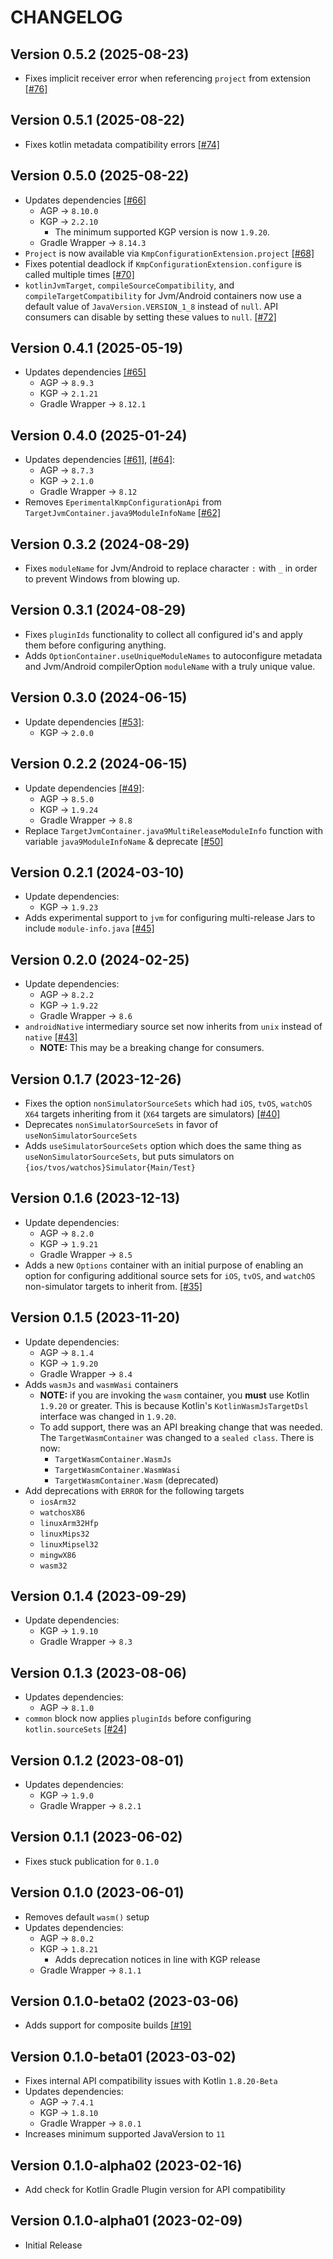 # CHANGELOG

## Version 0.5.2 (2025-08-23)
 - Fixes implicit receiver error when referencing `project` from extension [[#76]][76]

## Version 0.5.1 (2025-08-22)
 - Fixes kotlin metadata compatibility errors [[#74]][74]

## Version 0.5.0 (2025-08-22)
 - Updates dependencies [[#66]][66]
     - AGP -> `8.10.0`
     - KGP -> `2.2.10`
         - The minimum supported KGP version is now `1.9.20`.
     - Gradle Wrapper -> `8.14.3`
 - `Project` is now available via `KmpConfigurationExtension.project` [[#68]][68]
 - Fixes potential deadlock if `KmpConfigurationExtension.configure` is called multiple times [[#70]][70]
 - `kotlinJvmTarget`, `compileSourceCompatibility`, and `compileTargetCompatibility` for Jvm/Android 
   containers now use a default value of `JavaVersion.VERSION_1_8` instead of `null`. API consumers
   can disable by setting these values to `null`. [[#72]][72]

## Version 0.4.1 (2025-05-19)
 - Updates dependencies [[#65]][65]
     - AGP -> `8.9.3`
     - KGP -> `2.1.21`
     - Gradle Wrapper -> `8.12.1`

## Version 0.4.0 (2025-01-24)
 - Updates dependencies [[#61]][61], [[#64]][64]:
     - AGP -> `8.7.3`
     - KGP -> `2.1.0`
     - Gradle Wrapper -> `8.12`
 - Removes `EperimentalKmpConfigurationApi` from `TargetJvmContainer.java9ModuleInfoName` [[#62]][62]

## Version 0.3.2 (2024-08-29)
 - Fixes `moduleName` for Jvm/Android to replace character `:` with `_`
   in order to prevent Windows from blowing up.

## Version 0.3.1 (2024-08-29)
 - Fixes `pluginIds` functionality to collect all configured id's and
   apply them before configuring anything.
 - Adds `OptionContainer.useUniqueModuleNames` to autoconfigure metadata
   and Jvm/Android compilerOption `moduleName` with a truly unique value.

## Version 0.3.0 (2024-06-15)
 - Update dependencies [[#53]][53]:
     - KGP -> `2.0.0`

## Version 0.2.2 (2024-06-15)
 - Update dependencies [[#49]][49]:
     - AGP -> `8.5.0`
     - KGP -> `1.9.24`
     - Gradle Wrapper -> `8.8`
 - Replace `TargetJvmContainer.java9MultiReleaseModuleInfo` function with
   variable `java9ModuleInfoName` & deprecate [[#50]][50]

## Version 0.2.1 (2024-03-10)
 - Update dependencies:
     - KGP -> `1.9.23`
 - Adds experimental support to `jvm` for configuring
   multi-release Jars to include `module-info.java` [[#45]][45]

## Version 0.2.0 (2024-02-25)
 - Update dependencies:
     - AGP -> `8.2.2`
     - KGP -> `1.9.22`
     - Gradle Wrapper -> `8.6`
 - `androidNative` intermediary source set now inherits from `unix` instead of 
   `native` [[#43]][43]
     - **NOTE:** This may be a breaking change for consumers.

## Version 0.1.7 (2023-12-26)
 - Fixes the option `nonSimulatorSourceSets` which had `iOS`, `tvOS`, `watchOS`
   `X64` targets inheriting from it (`X64` targets are simulators) [[#40]][40]
 - Deprecates `nonSimulatorSourceSets` in favor of `useNonSimulatorSourceSets`
 - Adds `useSimulatorSourceSets` option which does the same thing as 
   `useNonSimulatorSourceSets`, but puts simulators on `{ios/tvos/watchos}Simulator{Main/Test}`

## Version 0.1.6 (2023-12-13)
 - Update dependencies:
     - AGP -> `8.2.0`
     - KGP -> `1.9.21`
     - Gradle Wrapper -> `8.5`
 - Adds a new `Options` container with an initial purpose of enabling an 
   option for configuring additional source sets for `iOS`, `tvOS`, and 
   `watchOS` non-simulator targets to inherit from. [[#35]][35]

## Version 0.1.5 (2023-11-20)
 - Update dependencies:
     - AGP -> `8.1.4`
     - KGP -> `1.9.20`
     - Gradle Wrapper -> `8.4`
 - Adds `wasmJs` and `wasmWasi` containers
     - **NOTE:** if you are invoking the `wasm` container, 
       you **must** use Kotlin `1.9.20` or greater. This is because
       Kotlin's `KotlinWasmJsTargetDsl` interface was changed in `1.9.20`. 
     - To add support, there was an API breaking change
       that was needed. The `TargetWasmContainer` was changed
       to a `sealed class`. There is now:
         - `TargetWasmContainer.WasmJs`
         - `TargetWasmContainer.WasmWasi`
         - `TargetWasmContainer.Wasm` (deprecated)
 - Add deprecations with `ERROR` for the following targets
     - `iosArm32`
     - `watchosX86`
     - `linuxArm32Hfp`
     - `linuxMips32`
     - `linuxMipsel32`
     - `mingwX86`
     - `wasm32`

## Version 0.1.4 (2023-09-29)
 - Update dependencies:
     - KGP -> `1.9.10`
     - Gradle Wrapper -> `8.3`

## Version 0.1.3 (2023-08-06)
 - Updates dependencies:
     - AGP -> `8.1.0`
 - `common` block now applies `pluginIds` before configuring 
   `kotlin.sourceSets` [[#24]][24]

## Version 0.1.2 (2023-08-01)
 - Updates dependencies:
     - KGP -> `1.9.0`
     - Gradle Wrapper -> `8.2.1`

## Version 0.1.1 (2023-06-02)
 - Fixes stuck publication for `0.1.0`

## Version 0.1.0 (2023-06-01)
 - Removes default `wasm()` setup
 - Updates dependencies:
     - AGP -> `8.0.2`
     - KGP -> `1.8.21`
         - Adds deprecation notices in line with KGP release
     - Gradle Wrapper -> `8.1.1`

## Version 0.1.0-beta02 (2023-03-06)
 - Adds support for composite builds [[#19]][19]

## Version 0.1.0-beta01 (2023-03-02)
 - Fixes internal API compatibility issues with Kotlin `1.8.20-Beta`
 - Updates dependencies:
     - AGP -> `7.4.1`
     - KGP -> `1.8.10`
     - Gradle Wrapper -> `8.0.1`
 - Increases minimum supported JavaVersion to `11`

## Version 0.1.0-alpha02 (2023-02-16)
 - Add check for Kotlin Gradle Plugin version for API compatibility

## Version 0.1.0-alpha01 (2023-02-09)
 - Initial Release

[19]: https://github.com/05nelsonm/gradle-kmp-configuration-plugin/pull/19
[24]: https://github.com/05nelsonm/gradle-kmp-configuration-plugin/pull/24
[35]: https://github.com/05nelsonm/gradle-kmp-configuration-plugin/pull/35
[40]: https://github.com/05nelsonm/gradle-kmp-configuration-plugin/pull/40
[43]: https://github.com/05nelsonm/gradle-kmp-configuration-plugin/pull/43
[45]: https://github.com/05nelsonm/gradle-kmp-configuration-plugin/pull/45
[49]: https://github.com/05nelsonm/gradle-kmp-configuration-plugin/pull/49
[50]: https://github.com/05nelsonm/gradle-kmp-configuration-plugin/pull/50
[53]: https://github.com/05nelsonm/gradle-kmp-configuration-plugin/pull/53
[61]: https://github.com/05nelsonm/gradle-kmp-configuration-plugin/pull/61
[62]: https://github.com/05nelsonm/gradle-kmp-configuration-plugin/pull/62
[64]: https://github.com/05nelsonm/gradle-kmp-configuration-plugin/pull/64
[65]: https://github.com/05nelsonm/gradle-kmp-configuration-plugin/pull/65
[66]: https://github.com/05nelsonm/gradle-kmp-configuration-plugin/pull/66
[68]: https://github.com/05nelsonm/gradle-kmp-configuration-plugin/pull/68
[70]: https://github.com/05nelsonm/gradle-kmp-configuration-plugin/pull/70
[72]: https://github.com/05nelsonm/gradle-kmp-configuration-plugin/pull/72
[74]: https://github.com/05nelsonm/gradle-kmp-configuration-plugin/pull/74
[76]: https://github.com/05nelsonm/gradle-kmp-configuration-plugin/pull/76
